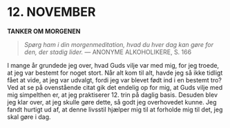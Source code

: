 # 12. NOVEMBER

**TANKER OM MORGENEN**

> *Spørg ham i din morgenmeditation, hvad du hver dag kan gøre for den, der stadig lider.*
> — ANONYME ALKOHOLIKERE, S. 166

I mange år grundede jeg over, hvad Guds vilje var med mig, for jeg troede, at jeg var bestemt for noget stort. Når alt kom til alt, havde jeg så ikke tidligt fået at vide, at jeg var udvalgt, fordi jeg var blevet født ind i en bestemt tro? Ved at se på ovenstående citat gik det endelig op for mig, at Guds vilje med mig simpelthen er, at jeg praktiserer 12. trin på daglig basis. Desuden blev jeg klar over, at jeg skulle gøre dette, så godt jeg overhovedet kunne. Jeg fandt hurtigt ud af, at denne livsstil hjælper mig til at forholde mig til det, jeg skal gøre i dag.
